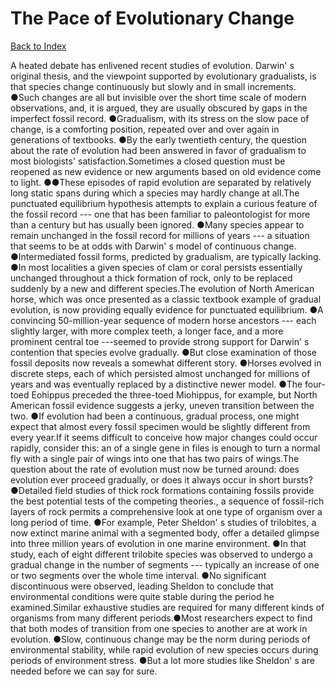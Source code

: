 # The Pace of Evolutionary Change
[Back to Index](https://github.com/windows10010/tpoExtractor/blob/master/README.md)

A heated debate has enlivened recent studies of evolution. Darwin' s original thesis, and the viewpoint supported by evolutionary gradualists, is that species change continuously but slowly and in small increments. ●Such changes are all but invisible over the short time scale of modern observations, and, it is argued, they are usually obscured by gaps in the imperfect fossil record. ●Gradualism, with its stress on the slow pace of change, is a comforting position, repeated over and over again in generations of textbooks. ●By the early twentieth century, the question about the rate of evolution had been answered in favor of gradualism to most biologists' satisfaction.Sometimes a closed question must be reopened as new evidence or new arguments based on old evidence come to light. ●●These episodes of rapid evolution are separated by relatively long static spans during which a species may hardly change at all.The punctuated equilibrium hypothesis attempts to explain a curious feature of the fossil record --- one that has been familiar to paleontologist for more than a century but has usually been ignored. ●Many species appear to remain unchanged in the fossil record for millions of years --- a situation that seems to be at odds with Darwin' s model of continuous change. ●Intermediated fossil forms, predicted by gradualism, are typically lacking. ●In most localities a given species of clam or coral persists essentially unchanged throughout a thick formation of rock, only to be replaced suddenly by a new and different species.The evolution of North American horse, which was once presented as a classic textbook example of gradual evolution, is now providing equally evidence for punctuated equilibrium. ●A convincing 50-million-year sequence of modern horse ancestors --- each slightly larger, with more complex teeth, a longer face, and a more prominent central toe ---seemed to provide strong support for Darwin' s contention that species evolve gradually. ●But close examination of those fossil deposits now reveals a somewhat different story. ●Horses evolved in discrete steps, each of which persisted almost unchanged for millions of years and was eventually replaced by a distinctive newer model. ●The four-toed Eohippus preceded the three-toed Miohippus, for example, but North American fossil evidence suggests a jerky, uneven transition between the two. ●If evolution had been a continuous, gradual process, one might expect that almost every fossil specimen would be slightly different from every year.If it seems difficult to conceive how major changes could occur rapidly, consider this: an of a single gene in files is enough to turn a normal fly with a single pair of wings into one that has two pairs of wings.The question about the rate of evolution must now be turned around: does evolution ever proceed gradually, or does it always occur in short bursts? ●Detailed field studies of thick rock formations containing fossils provide the best potential tests of the competing theories., a sequence of fossil-rich layers of rock permits a comprehensive look at one type of organism over a long period of time. ●For example, Peter Sheldon' s studies of trilobites, a now extinct marine animal with a segmented body, offer a detailed glimpse into three million years of evolution in one marine environment. ●In that study, each of eight different trilobite species was observed to undergo a gradual change in the number of segments --- typically an increase of one or two segments over the whole time interval. ●No significant discontinuous were observed, leading Sheldon to conclude that environmental conditions were quite stable during the period he examined.Similar exhaustive studies are required for many different kinds of organisms from many different periods.●Most researchers expect to find that both modes of transition from one species 
to another are at work in evolution. ●Slow, continuous change may be the norm during periods of environmental stability, while rapid evolution of new species occurs during periods of environment
stress. ●But a lot more studies like Sheldon' s are needed before we can say for sure.